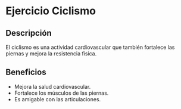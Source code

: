# Ejercicio Ciclismo

## Descripción
El ciclismo es una actividad cardiovascular que también fortalece las piernas y mejora la resistencia física.

## Beneficios
- Mejora la salud cardiovascular.
- Fortalece los músculos de las piernas.
- Es amigable con las articulaciones.